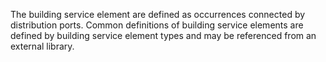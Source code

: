 The building service element are defined as occurrences connected by distribution ports. Common definitions of building service elements are defined by building service element types and may be referenced from an external library.